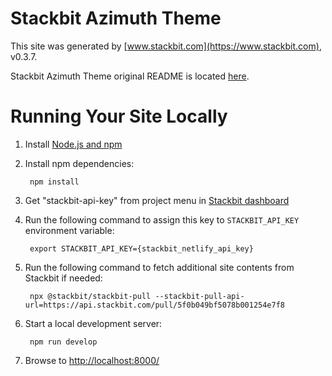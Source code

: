 # Stackbit Azimuth Theme

This site was generated by [www.stackbit.com](https://www.stackbit.com), v0.3.7.

Stackbit Azimuth Theme original README is located [here](./README.theme.md).

# Running Your Site Locally

1. Install [Node.js and npm](https://nodejs.org/en/)

1. Install npm dependencies:

        npm install

1. Get "stackbit-api-key" from project menu in [Stackbit dashboard](https://app.stackbit.com/dashboard)

1. Run the following command to assign this key to `STACKBIT_API_KEY` environment variable:

        export STACKBIT_API_KEY={stackbit_netlify_api_key}

1. Run the following command to fetch additional site contents from Stackbit if needed:

        npx @stackbit/stackbit-pull --stackbit-pull-api-url=https://api.stackbit.com/pull/5f0b049bf5078b001254e7f8

1. Start a local development server:

        npm run develop

1. Browse to [http://localhost:8000/](http://localhost:8000/)

